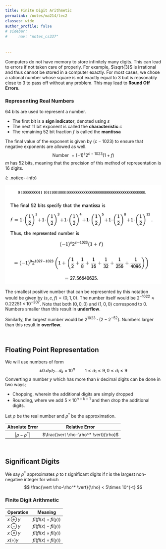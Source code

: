 ```yaml
---
title: Finite Digit Arithmetic
permalink: /notes/ma214/lec2
classes: wide
author_profile: false
# sidebar:
#     nav: "notes_cs337"


---
```


<script type="text/javascript" src="https://code.jquery.com/jquery-1.7.1.min.js"></script>

<script type="text/x-mathjax-config">
  MathJax.Hub.Config({
    tex2jax: {
      inlineMath: [ ['$','$'], ["\\(","\\)"] ],
      processEscapes: true
    }
  });
</script>
<script type="text/javascript" async src="https://cdnjs.cloudflare.com/ajax/libs/mathjax/2.7.5/latest.js?config=TeX-MML-AM_CHTML" async></script>

<!-- Notes Begin from here -->

Computers do not have memory to store infinitely many digits. This can lead to errors if not taken care of properly. For example, $\sqrt{3}$ is irrational and thus cannot be stored in a computer exactly. For most cases, we chose a rational number whose square is not exactly equal to 3 but is reasonably close to 3 to pass off without any problem. This may lead to **Round Off Errors**.



### Representing Real Numbers

64 bits are used to represent a number.

- The first bit is a **sign indicator**, denoted using $s$
- The next 11 bit exponent is called the **characteristic** $c$ 
- The remaining 52 bit fraction $f$ is called the **mantissa**

The final value of the exponent is given by $(c-1023)$ to ensure that negative exponents are allowed as well.
$$
\text{Number }= (-1)^s2^{c-1023}(1+f)
$$
$m$ has 52 bits, meaning that the precision of this method of representation is 16 digits.

{: .notice--info}

![image-20220106160611671](../../../assets/images/typora/image-20220106160611671.png)

The smallest positive number that can be represented by this notation would be given by $(s,c,f) = (0,1,0)$. The number itself would be $2^{-1022} \approx 0.22251\times 10^{-307}$. Note that both $(0,0,0)$ and $(1,0,0)$ correspond to $0$. Numbers smaller than this result in **underflow**.

Similarly, the largest number would be $2^{1023}\cdot(2-2^{-52})$. Numbers larger than this result in **overflow**.

&nbsp;

## Floating Point Representation

We will use numbers of form
$$
\pm 0.d_1d_2\ldots d_k \times 10^n \qquad 1\leq d_1\leq9, 0\leq d_i\leq 9
$$
Converting a number $y$ which has more than $k$ decimal digits can be done in two ways;

- Chopping, wherein the additional digits are simply dropped
- Rounding, where we add $5\times10^{n-k-1}$ and then drop the additional digits.

 Let $\rho$ be the real number and $\rho^*$ be the approximation.

|       Absolute Error        |             Relative Error             |
| :-------------------------: | :------------------------------------: |
| $\vert \rho - \rho^* \vert$ | $\frac{\vert \rho-\rho^* \vert}{\rho}$ |

&nbsp;

## Significant Digits

We say $\rho^*$ approximates $\rho$ to $t$ significant digits if $t$ is the largest non-negative integer for which
$$
\frac{\vert \rho-\rho^* \vert}{\rho} < 5\times 10^{-t}
$$
 

### Finite Digit Arithmetic

| Operation     | Meaning                 |
| ------------- | ----------------------- |
| $x\oplus y$   | $fl(fl(x)+fl(y))$       |
| $x \ominus y$ | $fl(fl(x)-fl(y))$       |
| $x \otimes y$ | $fl(fl(x)\times fl(y))$ |
| $x (\div) y$  | $fl(fl(x)\div fl(y))$   |

